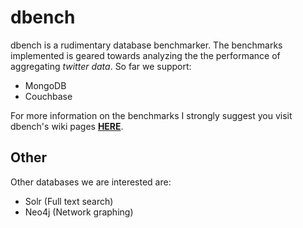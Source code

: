 # dbench
dbench is a rudimentary database benchmarker. The benchmarks implemented is geared towards analyzing the the performance of aggregating _twitter data_. So far we support:

- MongoDB
- Couchbase

For more information on the benchmarks I strongly suggest you visit dbench's wiki pages [**HERE**](https://github.com/chutsu/dbench/wiki).

## Other
Other databases we are interested are:

- Solr (Full text search)
- Neo4j (Network graphing)

